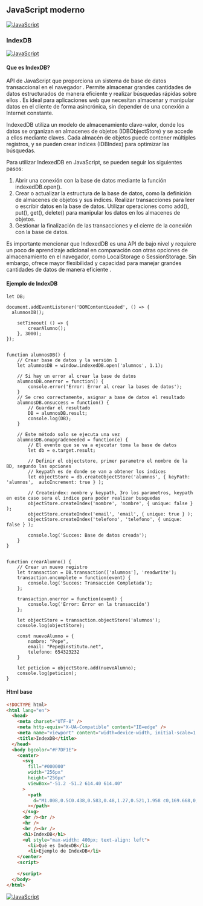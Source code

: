 ## JavaScript moderno
[![JavaScript](https://img.shields.io/badge/JavaScript-F7DF1E?style=for-the-badge&logo=javascript&logoColor=white&labelColor=101010)](https://github.com/Alberto-mt/JavaScript_JQuery/blob/main/JavaScript/Apuntes/index.md)

### IndexDB
[![JavaScript](https://img.shields.io/badge/IndexDB-44c04c?style=for-the-badge&logo=javascript&logoColor=white&labelColor=101010)](https://github.com/Alberto-mt/JavaScript_JQuery/blob/main/JavaScript/Apuntes/categories/IndexDB.md)

#### Que es IndexDB?
API de JavaScript que proporciona un sistema de base de datos transaccional en el navegador . Permite almacenar grandes cantidades de datos estructurados de manera eficiente y realizar búsquedas rápidas sobre ellos . Es ideal para aplicaciones web que necesitan almacenar y manipular datos en el cliente de forma asincrónica, sin depender de una conexión a Internet constante.

IndexedDB utiliza un modelo de almacenamiento clave-valor, donde los datos se organizan en almacenes de objetos (IDBObjectStore) y se accede a ellos mediante claves. Cada almacén de objetos puede contener múltiples registros, y se pueden crear índices (IDBIndex) para optimizar las búsquedas.

Para utilizar IndexedDB en JavaScript, se pueden seguir los siguientes pasos:

1. Abrir una conexión con la base de datos mediante la función indexedDB.open(). 
2. Crear o actualizar la estructura de la base de datos, como la definición de almacenes de objetos y sus índices.
Realizar transacciones para leer o escribir datos en la base de datos. Utilizar operaciones como add(), put(), get(), delete() para manipular los datos en los almacenes de objetos.
3. Gestionar la finalización de las transacciones y el cierre de la conexión con la base de datos.

Es importante mencionar que IndexedDB es una API de bajo nivel y requiere un poco de aprendizaje adicional en comparación con otras opciones de almacenamiento en el navegador, como LocalStorage o SessionStorage. Sin embargo, ofrece mayor flexibilidad y capacidad para manejar grandes cantidades de datos de manera eficiente .

#### Ejemplo de IndexDB
```
let DB;

document.addEventListener('DOMContentLoaded', () => {
  alumnosDB();

    setTimeout( () => {
        crearAlumno();
    }, 3000);
});


function alumnosDB() {
    // Crear base de datos y la versión 1
    let alumnosDB = window.indexedDB.open('alumnos', 1.1);

    // Si hay un error al crear la base de datos
    alumnosDB.onerror = function() {
        console.error('Error: Error al crear la bases de datos');
    }
    // Se creo correctamente, asignar a base de datos el resultado
    alumnosDB.onsuccess = function() {
        // Guardar el resultado
        DB = alumnosDB.result;
        console.log(DB);
    }

    // Este método solo se ejecuta una vez
    alumnosDB.onupgradeneeded = function(e) {
        // El evento que se va a ejecutar toma la base de datos
        let db = e.target.result;

        // Definir el objectstore, primer parametro el nombre de la BD, segundo las opciones
        // keypath es de donde se van a obtener los indices
        let objectStore = db.createObjectStore('alumnos', { keyPath: 'alumnos',  autoIncrement: true } );

        // Createindex: nombre y keypath, 3ro los parametros, keypath en este caso sera el indice para poder realizar busquedas
        objectStore.createIndex('nombre', 'nombre', { unique: false } );
        objectStore.createIndex('email', 'email', { unique: true } );
        objectStore.createIndex('telefono', 'telefono', { unique: false } );

        console.log('Succes: Base de datos creada');
    }
}


function crearAlumno() {
    // Crear un nuevo registro
    let transaction = DB.transaction(['alumnos'], 'readwrite');
    transaction.oncomplete = function(event) {
        console.log('Succes: Transacción Completada');
    };
    
    transaction.onerror = function(event) {
        console.log('Error: Error en la transacción')
    };

    let objectStore = transaction.objectStore('alumnos');
    console.log(objectStore);

    const nuevoAlumno = {
        nombre: "Pepe",
        email: "Pepe@instituto.net",
        telefono: 654323232
    }

    let peticion = objectStore.add(nuevoAlumno);
    console.log(peticion);
}
```

#### Html base
```html
<!DOCTYPE html>
<html lang="en">
  <head>
    <meta charset="UTF-8" />
    <meta http-equiv="X-UA-Compatible" content="IE=edge" />
    <meta name="viewport" content="width=device-width, initial-scale=1.0" />
    <title>IndexDB</title>
  </head>
  <body bgcolor="#F7DF1E">
    <center>
      <svg
        fill="#000000"
        width="256px"
        height="256px"
        viewBox="-51.2 -51.2 614.40 614.40"
      >
        <path
          d="M1.008,0.5C0.438,0.583,0.48,1.27,0.521,1.958 c0,169.668,0,339.31,0,508.974c169.364,1.135,340.808,0.162,510.979,0.486c0-170.309,0-340.61,0-510.918 C341.342,0.5,171.167,0.5,1.008,0.5z M259.893,452.167c-11.822,11.919-30.478,18.938-53.429,18.938 c-37.643,0-58.543-18.34-71.884-43.711c12.842-8.2,25.966-16.122,39.344-23.795c5.456,15.262,23.886,32.42,44.683,21.857 c13.183-6.699,11.661-27.01,11.661-49.054c0-45.773,0-98.578,0-139.872c-0.042-0.688-0.083-1.375,0.482-1.458 c15.707,0,31.413,0,47.116,0c0,36.788,0,78.402,0,117.529C277.866,395.199,280.91,430.988,259.893,452.167z M470.696,409.917 c-2.674,39.884-35.243,61.063-79.17,61.188c-43.062,0.124-70.624-19.013-87.433-48.567c12.085-8.317,25.778-15.017,38.375-22.822 c10.08,15.761,27.537,30.91,53.429,28.652c16.131-1.406,34.856-14.555,24.285-34.482c-5.127-9.66-17.516-14.567-28.656-19.425 c-35.352-15.424-76.828-29.571-72.861-84.992c1.327-18.514,9.852-31.525,20.889-40.796c11.311-9.5,26.46-15.867,46.629-16.511 c36.629-1.173,56.723,15.12,70.429,37.884c-11.664,8.891-24.514,16.608-37.401,24.281c-4.229-12.995-24.644-25.658-41.772-17.969 c-7.789,3.493-14.788,13.761-10.684,26.224c3.66,11.115,18.589,17.199,30.599,22.344 C433.706,340.486,474.331,355.693,470.696,409.917z"
        ></path>
      </svg>
      <br /><br />
      <hr />
      <br /><br />
      <h1>IndexDB</h1>
      <ul style="max-width: 400px; text-align: left">
        <li>Qué es IndexDB</li>
        <li>Ejemplo de IndexDB</li>
    </center>
    <script>
      
    </script>
  </body>
</html>
```

[![JavaScript](https://img.shields.io/badge/IndexDB-44c04c?style=for-the-badge&label=&#9650;&logoColor=white&labelColor=101010)](https://github.com/Alberto-mt/JavaScript_JQuery/blob/main/JavaScript/Apuntes/categories/IndexDB.md)
